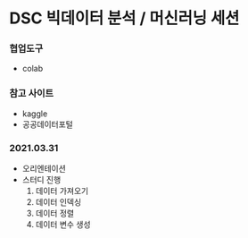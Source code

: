 # DSC 빅데이터 분석 / 머신러닝 세션

### 협업도구
- colab

### 참고 사이트
- kaggle
- 공공데이터포털

### 2021.03.31
- 오리엔테이션
- 스터디 진행
    1. 데이터 가져오기
    2. 데이터 인덱싱
    3. 데이터 정렬
    4. 데이터 변수 생성 
